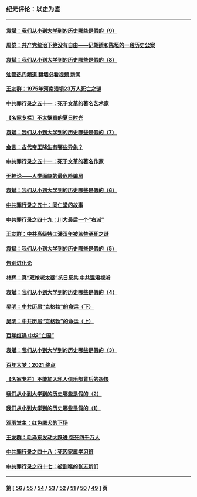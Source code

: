### 纪元评论：以史为鉴
---
#### [袁斌：我们从小到大学到的历史哪些是假的（9）](../../pages/nsc1028/n13243175.md?09190330) 
#### [周傥：共产党统治下绝没有自由——记胡适和陈垣的一段历史公案](../../pages/nsc1028/n13238349.md?09190330) 
#### [袁斌：我们从小到大学到的历史哪些是假的（8）](../../pages/nsc1028/n13238181.md?09190330) 
#### [油管热门频道 翻墙必看视频 新闻](ok?09190330)
#### [王友群：1975年河南溃坝23万人死亡之谜](../../pages/nsc1028/n13231576.md?09190330) 
#### [中共罪行录之五十一：死于文革的著名艺术家](../../pages/nsc1028/n13229461.md?09190330) 
#### [【名家专栏】不太惬意的夏日时光](../../pages/nsc1028/n13226398.md?09190330) 
#### [袁斌：我们从小到大学到的历史哪些是假的（7）](../../pages/nsc1028/n13227610.md?09190330) 
#### [金言：古代帝王降生有哪些异象？](../../pages/nsc1028/n13226435.md?09190330) 
#### [中共罪行录之五十一：死于文革的著名作家](../../pages/nsc1028/n13225932.md?09190330) 
#### [无神论——人类面临的最危险骗局](../../pages/nsc1028/n13196137.md?09190330) 
#### [袁斌：我们从小到大学到的历史哪些是假的（6）](../../pages/nsc1028/n13221126.md?09190330) 
#### [中共罪行录之五十：同仁堂的故事](../../pages/nsc1028/n13218798.md?09190330) 
#### [中共罪行录之四十九：川大最后一个“右派”](../../pages/nsc1028/n13216206.md?09190330) 
#### [王友群：中共高级特工潘汉年被监禁至死之谜](../../pages/nsc1028/n13210760.md?09190330) 
#### [袁斌：我们从小到大学到的历史哪些是假的（5）](../../pages/nsc1028/n13209835.md?09190330) 
#### [告别进化论](../../pages/nsc1028/n13196066.md?09190330) 
#### [林辉：真“双枪老太婆”抗日反共 中共混淆视听](../../pages/nsc1028/n13208826.md?09190330) 
#### [袁斌：我们从小到大学到的历史哪些是假的（4）](../../pages/nsc1028/n13204742.md?09190330) 
#### [吴明：中共历届“克格勃”的命运（下）](../../pages/nsc1028/n13200899.md?09190330) 
#### [吴明：中共历届“克格勃”的命运（上）](../../pages/nsc1028/n13198300.md?09190330) 
#### [百年红祸 中华“亡国”](../../pages/nsc1028/n13192762.md?09190330) 
#### [袁斌：我们从小到大学到的历史哪些是假的（3）](../../pages/nsc1028/n13193945.md?09190330) 
#### [百年大梦：2021 终点](../../pages/nsc1028/n13190519.md?09190330) 
#### [【名家专栏】不能加入私人俱乐部背后的怨恨](../../pages/nsc1028/n13186855.md?09190330) 
#### [我们从小到大学到的历史哪些是假的（2）](../../pages/nsc1028/n13186560.md?09190330) 
#### [我们从小到大学到的历史哪些是假的（1）](../../pages/nsc1028/n13181650.md?09190330) 
#### [观雨堂主：红色鹰犬的下场](../../pages/nsc1028/n13180822.md?09190330) 
#### [王友群：毛泽东发动大跃进 饿死四千万人](../../pages/nsc1028/n13177158.md?09190330) 
#### [中共罪行录之四十八：死囚家属学习班](../../pages/nsc1028/n13177975.md?09190330) 
#### [中共罪行录之四十七：被割喉的张志新们](../../pages/nsc1028/n13175568.md?09190330) 

---
#### 第 [ [56](./56.md?09190330) / [55](./55.md?09190330) / [54](./54.md?09190330) / [53](./53.md?09190330) / [52](./52.md?09190330) / [51](./51.md?09190330) / [50](./50.md?09190330) / [49](./49.md?09190330) ] 页
